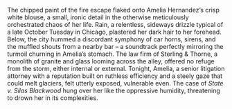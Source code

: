 The chipped paint of the fire escape flaked onto Amelia Hernandez’s crisp white blouse, a small, ironic detail in the otherwise meticulously orchestrated chaos of her life.  Rain, a relentless, sideways drizzle typical of a late October Tuesday in Chicago, plastered her dark hair to her forehead. Below, the city hummed a discordant symphony of car horns, sirens, and the muffled shouts from a nearby bar – a soundtrack perfectly mirroring the turmoil churning in Amelia’s stomach.  The law firm of Sterling & Thorne, a monolith of granite and glass looming across the alley, offered no refuge from the storm, either internal or external.  Tonight, Amelia, a senior litigation attorney with a reputation built on ruthless efficiency and a steely gaze that could melt glaciers, felt utterly exposed, vulnerable even. The case of *State v. Silas Blackwood* hung over her like the oppressive humidity, threatening to drown her in its complexities.
